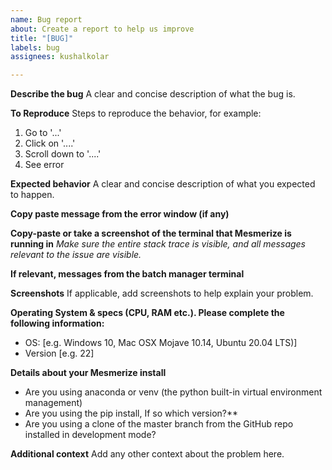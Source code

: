 ```yaml
---
name: Bug report
about: Create a report to help us improve
title: "[BUG]"
labels: bug
assignees: kushalkolar

---
```


**Describe the bug**
A clear and concise description of what the bug is.

**To Reproduce**
Steps to reproduce the behavior, for example:
1. Go to '...'
2. Click on '....'
3. Scroll down to '....'
4. See error

**Expected behavior**
A clear and concise description of what you expected to happen.

**Copy paste message from the error window (if any)**

**Copy-paste or take a screenshot of the terminal that Mesmerize is running in**
_Make sure the entire stack trace is visible, and all messages relevant to the issue are visible._

**If relevant, messages from the batch manager terminal**

**Screenshots**
If applicable, add screenshots to help explain your problem.

**Operating System & specs (CPU, RAM etc.). Please complete the following information:**
 - OS: [e.g. Windows 10, Mac OSX Mojave 10.14, Ubuntu 20.04 LTS)]
 - Version [e.g. 22]

**Details about your Mesmerize install**
  - Are you using anaconda or venv (the python built-in virtual environment management)
  - Are you using the pip install, If so which version?**
  - Are you using a clone of the master branch from the GitHub repo installed in development mode?

**Additional context**
Add any other context about the problem here.
